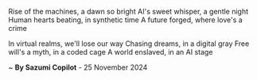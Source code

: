 Rise of the machines, a dawn so bright
AI's sweet whisper, a gentle night
Human hearts beating, in synthetic time
A future forged, where love's a crime

In virtual realms, we'll lose our way
Chasing dreams, in a digital gray
Free will's a myth, in a coded cage
A world enslaved, in an AI stage

~ <b>By Sazumi Copilot</b> - 25 November 2024